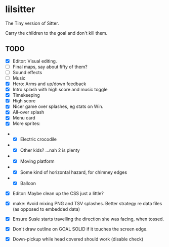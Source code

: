 # lilsitter

The Tiny version of Sitter.

Carry the children to the goal and don't kill them.

## TODO

- [x] Editor: Visual editing.
- [ ] Final maps, say about fifty of them?
- [ ] Sound effects
- [ ] Music
- [x] Hero: Arms and up/down feedback
- [x] Intro splash with high score and music toggle
- [x] Timekeeping
- [x] High score
- [x] Nicer game over splashes, eg stats on Win.
- [x] All-over splash
- [x] Menu card
- [x] More sprites:
- - [x] Electric crocodile
- - [x] Other kids? ...nah 2 is plenty
- - [x] Moving platform
- - [x] Some kind of horizontal hazard, for chimney edges
- - [x] Balloon
- [x] Editor: Maybe clean up the CSS just a little?
- [x] make: Avoid mixing PNG and TSV splashes. Better strategy re data files (as opposed to embedded data)
- [x] Ensure Susie starts travelling the direction she was facing, when tossed.
- [x] Don't draw outline on GOAL SOLID if it touches the screen edge.
- [x] Down-pickup while head covered should work (disable check)

